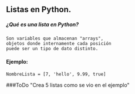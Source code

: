 ## Listas en Python.

##### ¿Qué es una lista en Python?
	Son variables que almacenan "arrays",
	objetos donde internamente cada posición 
	puede ser un tipo de dato distinto.
#### Ejemplo:
	NombreLista = [7, 'hello', 9.99, true]	
###ToDo
	"Crea 5 listas como se vio en el ejemplo"
